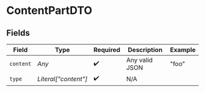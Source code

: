 # ContentPartDTO


## Fields

| Field                | Type                 | Required             | Description          | Example              |
| -------------------- | -------------------- | -------------------- | -------------------- | -------------------- |
| `content`            | *Any*                | :heavy_check_mark:   | Any valid JSON       | "foo"                |
| `type`               | *Literal["content"]* | :heavy_check_mark:   | N/A                  |                      |